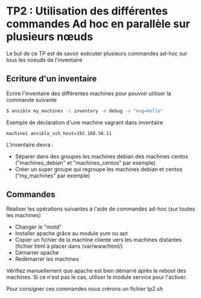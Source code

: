 # TP2 : Utilisation des différentes commandes Ad hoc en parallèle sur plusieurs nœuds

Le but de ce TP est de savoir exécuter plusieurs commandes ad-hoc sur tous les noeuds de l'inventaire

## Ecriture d'un inventaire

Ecrire l'inventaire des différentes machines pour pouvoir utiliser la commande suivante

```sh
$ ansible my_machines -i inventory -m debug -a "msg=hello"
```

Exemple de déclaration d'une machine vagrant dans inventaire

`machine1 ansible_ssh_host=192.168.56.11`

L'inventaire devra :

* Séparer dans des groupes les machines debian des machines centos ("machines_debian" et "machines_centos" par exemple)
* Créer un super groupe qui regroupe les machines debian et centos ("my_machines" par exemple)

## Commandes

Réaliser les opérations suivantes à l'aide de commandes ad-hoc (sur toutes les machines)

* Changer le "motd"
* Installer apache grâce au module yum ou apt
* Copier un fichier de la machine cliente vers les machines distantes (fichier html à placer dans /var/www/html/)
* Démarrer apache
* Redémarrer les machines

Vérifiez manuellement que apache est bien démarré après le reboot des machines. Si ce n'est pas le cas, utiliser le module service pour l'activer.

Pour consigner ces commandes nous crérons un fichier tp2.sh


